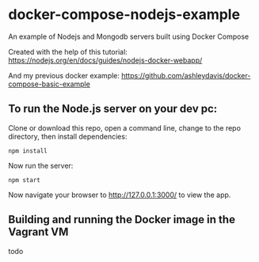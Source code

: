 # docker-compose-nodejs-example

An example of Nodejs and Mongodb servers built using Docker Compose

Created with the help of this tutorial: https://nodejs.org/en/docs/guides/nodejs-docker-webapp/

And my previous docker example: https://github.com/ashleydavis/docker-compose-basic-example

## To run the Node.js server on your dev pc:

Clone or download this repo, open a command line, change to the repo directory, then install dependencies:

    npm install

Now run the server:

    npm start

Now navigate your browser to http://127.0.0.1:3000/ to view the app.

## Building and running the Docker image in the Vagrant VM

todo
